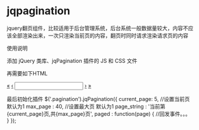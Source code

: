 # jqpagination
jquery翻页组件，比较适用于后台管理系统，后台系统一般数据量较大，内容不应该全部渲染出来，一次只渲染当前页的内容，翻页时同时请求渲染请求页的内容

使用说明

添加 jQuery 类库、jqPagination 插件的 JS 和 CSS 文件
<link rel="stylesheet" href="../jqpagination.css"/>
<script src="../jquery-1.6.2.min.js"></script>
<script src="../jquery.jqpagination.min.js"></script>

再需要如下HTML
<div class="pagination">
  <a href="#" class="first" data-action="first">&laquo;</a>
  <a href="#" class="previous" data-action="previous">&lsaquo;</a>
  <input type="text" readonly="readonly" data-max-page="40" />
  <a href="#" class="next" data-action="next">&rsaquo;</a>
  <a href="#" class="last" data-action="last">&raquo;</a>
</div>

最后初始化插件
$('.pagination').jqPagination({
  current_page: 5, //设置当前页 默认为1
  max_page : 40, //设置最大页 默认为1
  page_string : '当前第{current_page}页,共{max_page}页',
  paged : function(page) {
      //回发事件。。。
      }
});

